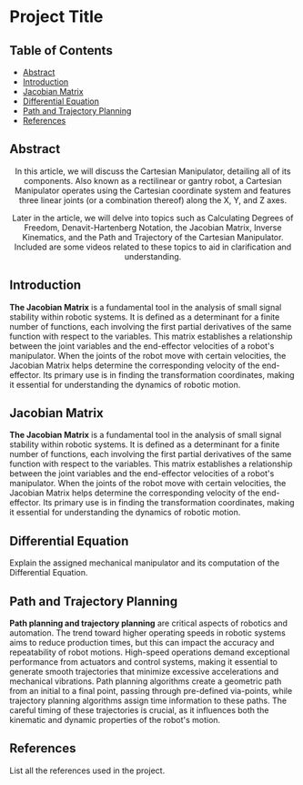 # Project Title

## Table of Contents
- [Abstract](#abstract)
- [Introduction](#introduction)
- [Jacobian Matrix](#jacobian-matrix)
- [Differential Equation](#differential-equation)
- [Path and Trajectory Planning](#path-and-trajectory-planning)
- [References](#references)

## Abstract
<a name="abstract"></a>
<div align="center">
  <p>In this article, we will discuss the Cartesian Manipulator, detailing all of its components. Also known as a rectilinear or gantry robot, a Cartesian Manipulator operates using the Cartesian coordinate system and features three linear joints (or a combination thereof) along the X, Y, and Z axes.</p>

  <p>Later in the article, we will delve into topics such as Calculating Degrees of Freedom, Denavit-Hartenberg Notation, the Jacobian Matrix, Inverse Kinematics, and the Path and Trajectory of the Cartesian Manipulator. Included are some videos related to these topics to aid in clarification and understanding.</p>
</div>

## Introduction
<a name="introduction"></a>
**The Jacobian Matrix** is a fundamental tool in the analysis of small signal stability within robotic systems. It is defined as a determinant for a finite number of functions, each involving the first partial derivatives of the same function with respect to the variables. This matrix establishes a relationship between the joint variables and the end-effector velocities of a robot's manipulator. When the joints of the robot move with certain velocities, the Jacobian Matrix helps determine the corresponding velocity of the end-effector. Its primary use is in finding the transformation coordinates, making it essential for understanding the dynamics of robotic motion.



</div>

## Jacobian Matrix
<a name="jacobian-matrix"></a>
**The Jacobian Matrix** is a fundamental tool in the analysis of small signal stability within robotic systems. It is defined as a determinant for a finite number of functions, each involving the first partial derivatives of the same function with respect to the variables. This matrix establishes a relationship between the joint variables and the end-effector velocities of a robot's manipulator. When the joints of the robot move with certain velocities, the Jacobian Matrix helps determine the corresponding velocity of the end-effector. Its primary use is in finding the transformation coordinates, making it essential for understanding the dynamics of robotic motion.

## Differential Equation
<a name="differential-equation"></a>
Explain the assigned mechanical manipulator and its computation of the Differential Equation.

## Path and Trajectory Planning
<a name="path-and-trajectory-planning"></a>
**Path planning and trajectory planning** are critical aspects of robotics and automation. The trend toward higher operating speeds in robotic systems aims to reduce production times, but this can impact the accuracy and repeatability of robot motions. High-speed operations demand exceptional performance from actuators and control systems, making it essential to generate smooth trajectories that minimize excessive accelerations and mechanical vibrations. Path planning algorithms create a geometric path from an initial to a final point, passing through pre-defined via-points, while trajectory planning algorithms assign time information to these paths. The careful timing of these trajectories is crucial, as it influences both the kinematic and dynamic properties of the robot's motion.

## References
<a name="references"></a>
List all the references used in the project.

